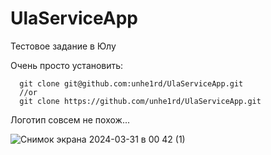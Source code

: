 # UlaServiceApp
Тестовое задание в Юлу

Очень просто установить:
```console
  git clone git@github.com:unhe1rd/UlaServiceApp.git
  //or
  git clone https://github.com/unhe1rd/UlaServiceApp.git
```

Логотип совсем не похож...

![Снимок экрана 2024-03-31 в 00 42 (1)](https://github.com/unhe1rd/UlaServiceApp/assets/130218904/916b73f2-ca27-43a3-9d51-ed94d56b91e5)
